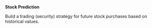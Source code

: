 **Stock Prediction**

Build a trading (security) strategy for future stock purchases based on historical values. 
